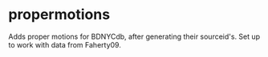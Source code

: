# propermotions
Adds proper motions for BDNYCdb, after generating their sourceid's. Set up to work with data from Faherty09.

